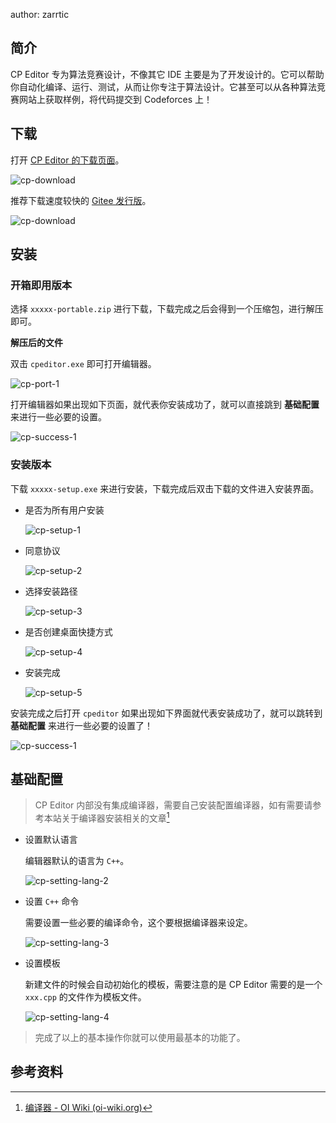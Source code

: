 author:  zarrtic

## 简介

CP Editor 专为算法竞赛设计，不像其它 IDE 主要是为了开发设计的。它可以帮助你自动化编译、运行、测试，从而让你专注于算法设计。它甚至可以从各种算法竞赛网站上获取样例，将代码提交到 Codeforces 上！

## 下载

打开 [CP Editor 的下载页面](https://cpeditor.org/zh/download/)。

![cp-download](images/cp-download.png)

推荐下载速度较快的 [Gitee 发行版](https://gitee.com/ouuan/cpeditor/releases)。

![cp-download](images/cp-gitee-down.png)

## 安装

### 开箱即用版本

选择 `xxxxx-portable.zip` 进行下载，下载完成之后会得到一个压缩包，进行解压即可。

**解压后的文件**

双击 `cpeditor.exe` 即可打开编辑器。

![cp-port-1](images/cp-port-1.png)

打开编辑器如果出现如下页面，就代表你安装成功了，就可以直接跳到 **基础配置** 来进行一些必要的设置。

![cp-success-1](images/cp-success-1.png)

### 安装版本

下载 `xxxxx-setup.exe` 来进行安装，下载完成后双击下载的文件进入安装界面。

-   是否为所有用户安装

    ![cp-setup-1](images/cp-setup-1.png)

-   同意协议

    ![cp-setup-2](images/cp-setup-2.png)

-   选择安装路径

    ![cp-setup-3](images/cp-setup-3.png)

-   是否创建桌面快捷方式

    ![cp-setup-4](images/cp-setup-4.png)

-   安装完成

    ![cp-setup-5](images/cp-setup-5.png)

安装完成之后打开 `cpeditor` 如果出现如下界面就代表安装成功了，就可以跳转到 **基础配置** 来进行一些必要的设置了！

![cp-success-1](images/cp-success-1.png)

## 基础配置

> CP Editor 内部没有集成编译器，需要自己安装配置编译器，如有需要请参考本站关于编译器安装相关的文章[^note1]

-   设置默认语言

    编辑器默认的语言为 `C++`。

    ![cp-setting-lang-2](images/cp-setting-lang-2.png)

-   设置 `C++` 命令

    需要设置一些必要的编译命令，这个要根据编译器来设定。

    ![cp-setting-lang-3](images/cp-setting-lang-3.png)

-   设置模板

    新建文件的时候会自动初始化的模板，需要注意的是 CP Editor 需要的是一个 `xxx.cpp` 的文件作为模板文件。

    ![cp-setting-lang-4](images/cp-setting-lang-4.png)

> 完成了以上的基本操作你就可以使用最基本的功能了。

## 参考资料

[^note1]: [编译器 - OI Wiki (oi-wiki.org)](https://oi-wiki.org/tools/compiler/)

